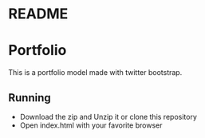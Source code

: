 # README

# Portfolio

This is a portfolio model made with twitter bootstrap.


## Running
- Download the zip and Unzip it or clone this repository
- Open index.html with your favorite browser

